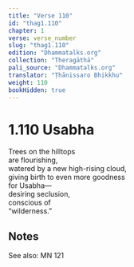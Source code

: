 ```yaml
---
title: "Verse 110"
id: "thag1.110"
chapter: 1
verse: verse_number
slug: "thag1.110"
edition: "Dhammatalks.org"
collection: "Theragāthā"
pali_source: "Dhammatalks.org"
translator: "Ṭhānissaro Bhikkhu"
weight: 110
bookHidden: true
---
```


# 1.110 Usabha

Trees on the hilltops  
are flourishing,  
watered by a new high-rising cloud,  
giving birth to even more goodness  
for Usabha—  
desiring seclusion,  
conscious of  
“wilderness.”  

## Notes

See also: MN 121
